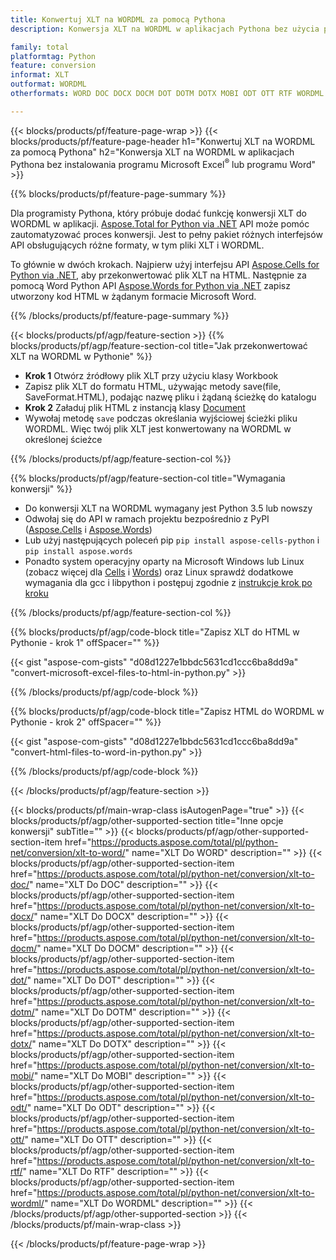 ```yaml
---
title: Konwertuj XLT na WORDML za pomocą Pythona
description: Konwersja XLT na WORDML w aplikacjach Pythona bez użycia pakietu Microsoft Office 

family: total
platformtag: Python
feature: conversion
informat: XLT
outformat: WORDML
otherformats: WORD DOC DOCX DOCM DOT DOTM DOTX MOBI ODT OTT RTF WORDML

---
```

{{< blocks/products/pf/feature-page-wrap >}}
{{< blocks/products/pf/feature-page-header h1="Konwertuj XLT na WORDML za pomocą Pythona" h2="Konwersja XLT na WORDML w aplikacjach Pythona bez instalowania programu Microsoft Excel<sup>&reg;</sup> lub programu Word" >}}

{{% blocks/products/pf/feature-page-summary %}}

Dla programisty Pythona, który próbuje dodać funkcję konwersji XLT do WORDML w aplikacji. [Aspose.Total for Python via .NET](https://products.aspose.com/total/python-net/) API może pomóc zautomatyzować proces konwersji. Jest to pełny pakiet różnych interfejsów API obsługujących różne formaty, w tym pliki XLT i WORDML.

To głównie w dwóch krokach. Najpierw użyj interfejsu API [Aspose.Cells for Python via .NET](https://products.aspose.com/cells/python-net/), aby przekonwertować plik XLT na HTML. Następnie za pomocą Word Python API [Aspose.Words for Python via .NET](https://products.aspose.com/words/python-net/) zapisz utworzony kod HTML w żądanym formacie Microsoft Word. 

{{% /blocks/products/pf/feature-page-summary %}}

{{< blocks/products/pf/agp/feature-section >}}
{{% blocks/products/pf/agp/feature-section-col title="Jak przekonwertować XLT na WORDML w Pythonie" %}}
- **Krok 1** Otwórz źródłowy plik XLT przy użyciu klasy Workbook
- Zapisz plik XLT do formatu HTML, używając metody save(file, SaveFormat.HTML), podając nazwę pliku i żądaną ścieżkę do katalogu
-  **Krok 2** Załaduj plik HTML z instancją klasy [Document](https://reference.aspose.com/words/python-net/aspose.words/document/)
-  Wywołaj metodę `save` podczas określania wyjściowej ścieżki pliku WORDML. Więc twój plik XLT jest konwertowany na WORDML w określonej ścieżce

{{% /blocks/products/pf/agp/feature-section-col %}}

{{% blocks/products/pf/agp/feature-section-col title="Wymagania konwersji" %}}

- Do konwersji XLT na WORDML wymagany jest Python 3.5 lub nowszy
- Odwołaj się do API w ramach projektu bezpośrednio z PyPI ([Aspose.Cells](https://pypi.org/project/aspose-cells-python/) i [Aspose.Words](https://pypi.org/project/aspose-words/))
-  Lub użyj następujących poleceń pip ```pip install aspose-cells-python``` i ```pip install aspose.words```
-  Ponadto system operacyjny oparty na Microsoft Windows lub Linux (zobacz więcej dla [Cells](https://docs.aspose.com/cells/python-net/getting-started/#installation) i [Words](https://docs.aspose.com/words/python-net/system-requirements/)) oraz Linux sprawdź dodatkowe wymagania dla gcc i libpython i postępuj zgodnie z [instrukcje krok po kroku](https://docs.aspose.com/words/python-net/installation/)
 

{{% /blocks/products/pf/agp/feature-section-col %}}

{{% blocks/products/pf/agp/code-block title="Zapisz XLT do HTML w Pythonie - krok 1" offSpacer="" %}}

{{< gist "aspose-com-gists" "d08d1227e1bbdc5631cd1ccc6ba8dd9a" "convert-microsoft-excel-files-to-html-in-python.py" >}}

{{% /blocks/products/pf/agp/code-block %}}

{{% blocks/products/pf/agp/code-block title="Zapisz HTML do WORDML w Pythonie - krok 2" offSpacer="" %}}

{{< gist "aspose-com-gists" "d08d1227e1bbdc5631cd1ccc6ba8dd9a" "convert-html-files-to-word-in-python.py" >}}

{{% /blocks/products/pf/agp/code-block %}}

{{< /blocks/products/pf/agp/feature-section >}}

{{< blocks/products/pf/main-wrap-class isAutogenPage="true" >}}
{{< blocks/products/pf/agp/other-supported-section title="Inne opcje konwersji" subTitle="" >}}
{{< blocks/products/pf/agp/other-supported-section-item href="https://products.aspose.com/total/pl/python-net/conversion/xlt-to-word/" name="XLT Do WORD" description="" >}}
{{< blocks/products/pf/agp/other-supported-section-item href="https://products.aspose.com/total/pl/python-net/conversion/xlt-to-doc/" name="XLT Do DOC" description="" >}}
{{< blocks/products/pf/agp/other-supported-section-item href="https://products.aspose.com/total/pl/python-net/conversion/xlt-to-docx/" name="XLT Do DOCX" description="" >}}
{{< blocks/products/pf/agp/other-supported-section-item href="https://products.aspose.com/total/pl/python-net/conversion/xlt-to-docm/" name="XLT Do DOCM" description="" >}}
{{< blocks/products/pf/agp/other-supported-section-item href="https://products.aspose.com/total/pl/python-net/conversion/xlt-to-dot/" name="XLT Do DOT" description="" >}}
{{< blocks/products/pf/agp/other-supported-section-item href="https://products.aspose.com/total/pl/python-net/conversion/xlt-to-dotm/" name="XLT Do DOTM" description="" >}}
{{< blocks/products/pf/agp/other-supported-section-item href="https://products.aspose.com/total/pl/python-net/conversion/xlt-to-dotx/" name="XLT Do DOTX" description="" >}}
{{< blocks/products/pf/agp/other-supported-section-item href="https://products.aspose.com/total/pl/python-net/conversion/xlt-to-mobi/" name="XLT Do MOBI" description="" >}}
{{< blocks/products/pf/agp/other-supported-section-item href="https://products.aspose.com/total/pl/python-net/conversion/xlt-to-odt/" name="XLT Do ODT" description="" >}}
{{< blocks/products/pf/agp/other-supported-section-item href="https://products.aspose.com/total/pl/python-net/conversion/xlt-to-ott/" name="XLT Do OTT" description="" >}}
{{< blocks/products/pf/agp/other-supported-section-item href="https://products.aspose.com/total/pl/python-net/conversion/xlt-to-rtf/" name="XLT Do RTF" description="" >}}
{{< blocks/products/pf/agp/other-supported-section-item href="https://products.aspose.com/total/pl/python-net/conversion/xlt-to-wordml/" name="XLT Do WORDML" description="" >}}
{{< /blocks/products/pf/agp/other-supported-section >}}
{{< /blocks/products/pf/main-wrap-class >}}

{{< /blocks/products/pf/feature-page-wrap >}}